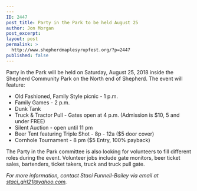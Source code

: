 ```yaml
---
---
ID: 2447
post_title: Party in the Park to be held August 25
author: Jon Morgan
post_excerpt:
layout: post
permalink: >
  http://www.shepherdmaplesyrupfest.org/?p=2447
published: false
---
```

<p>Party in the Park will be held on Saturday, August 25, 2018 inside the Shepherd Community Park on the North end of Shepherd. The event will feature:</p>
<p></p>
<ul>
<li>Old Fashioned, Family Style picnic - 1 p.m.</li>
<li>Family Games - 2 p.m.</li>
<li>Dunk Tank</li>
<li>Truck & Tractor Pull - Gates open at 4 p.m. (Admission is $10, 5 and under FREE)</li>
<li>Silent Auction - open until 11 pm</li>
<li>Beer Tent featuring Triple Shot - 8p - 12a ($5 door cover)</li>
<li>Cornhole Tournament - 8 pm ($5 Entry, 100% payback)</li>
</ul>
<p></p>
<p>The Party in the Park committee is also looking for volunteers to fill different roles during the event. Volunteer jobs include gate monitors, beer ticket sales, bartenders, ticket takers, truck and truck pull gate.</p>
<p></p>
<p><i>For more information, contact Staci Funnell-Bailey via email at <a href="mailto:staci_girl21@yahoo.com">staci_girl21@yahoo.com</a>.</i></p>